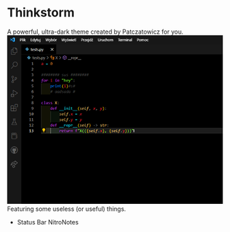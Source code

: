 # Thinkstorm
A powerful, ultra-dark theme created by Patczatowicz for you. <br>
![ScreenShot](example2.png)
<br>
Featuring some useless (or useful) things.
<br>
- Status Bar NitroNotes